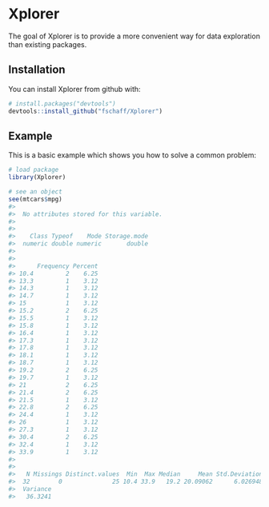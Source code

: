
<!-- README.md is generated from README.Rmd. Please edit that file -->
Xplorer
=======

The goal of Xplorer is to provide a more convenient way for data exploration than existing packages.

Installation
------------

You can install Xplorer from github with:

``` r
# install.packages("devtools")
devtools::install_github("fschaff/Xplorer")
```

Example
-------

This is a basic example which shows you how to solve a common problem:

``` r
# load package
library(Xplorer)

# see an object
see(mtcars$mpg)
#>                                         
#>  No attributes stored for this variable.
#> 
#> 
#>    Class Typeof    Mode Storage.mode
#>  numeric double numeric       double
#> 
#> 
#>      Frequency Percent
#> 10.4         2    6.25
#> 13.3         1    3.12
#> 14.3         1    3.12
#> 14.7         1    3.12
#> 15           1    3.12
#> 15.2         2    6.25
#> 15.5         1    3.12
#> 15.8         1    3.12
#> 16.4         1    3.12
#> 17.3         1    3.12
#> 17.8         1    3.12
#> 18.1         1    3.12
#> 18.7         1    3.12
#> 19.2         2    6.25
#> 19.7         1    3.12
#> 21           2    6.25
#> 21.4         2    6.25
#> 21.5         1    3.12
#> 22.8         2    6.25
#> 24.4         1    3.12
#> 26           1    3.12
#> 27.3         1    3.12
#> 30.4         2    6.25
#> 32.4         1    3.12
#> 33.9         1    3.12
#> 
#> 
#>   N Missings Distinct.values  Min  Max Median     Mean Std.Deviation
#>  32        0              25 10.4 33.9   19.2 20.09062      6.026948
#>  Variance
#>   36.3241
```
